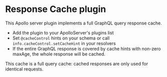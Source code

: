# Response Cache plugin

This Apollo server plugin implements a full GraphQL query response cache.

- Add the plugin to your ApolloServer's plugins list
- Set `@cacheControl` hints on your schema or call `info.cacheControl.setCacheHint` in your resolvers
- If the entire GraphQL response is covered by cache hints with non-zero maxAge,
  the whole response will be cached.

This cache is a full query cache: cached responses are only used for identical requests.


